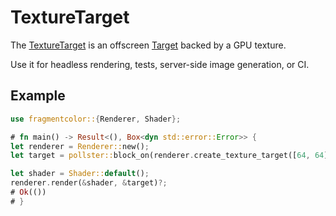 # TextureTarget

The [TextureTarget](https://fragmentcolor.org/docs/api/texture_target) is an offscreen [Target](https://fragmentcolor.org/docs/api/target) backed by a GPU texture.

Use it for headless rendering, tests, server-side image generation, or CI.

## Example

```rust
use fragmentcolor::{Renderer, Shader};

# fn main() -> Result<(), Box<dyn std::error::Error>> {
let renderer = Renderer::new();
let target = pollster::block_on(renderer.create_texture_target([64, 64]))?;

let shader = Shader::default();
renderer.render(&shader, &target)?;
# Ok(())
# }
```
